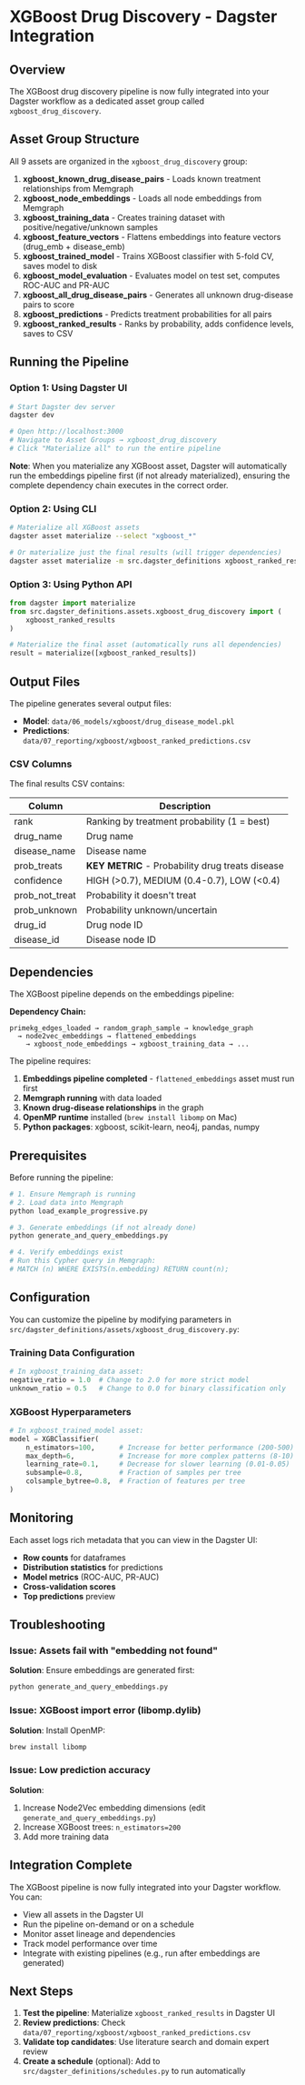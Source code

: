 # XGBoost Drug Discovery - Dagster Integration

## Overview

The XGBoost drug discovery pipeline is now fully integrated into your Dagster workflow as a dedicated asset group called `xgboost_drug_discovery`.

## Asset Group Structure

All 9 assets are organized in the `xgboost_drug_discovery` group:

1. **xgboost_known_drug_disease_pairs** - Loads known treatment relationships from Memgraph
2. **xgboost_node_embeddings** - Loads all node embeddings from Memgraph
3. **xgboost_training_data** - Creates training dataset with positive/negative/unknown samples
4. **xgboost_feature_vectors** - Flattens embeddings into feature vectors (drug_emb + disease_emb)
5. **xgboost_trained_model** - Trains XGBoost classifier with 5-fold CV, saves model to disk
6. **xgboost_model_evaluation** - Evaluates model on test set, computes ROC-AUC and PR-AUC
7. **xgboost_all_drug_disease_pairs** - Generates all unknown drug-disease pairs to score
8. **xgboost_predictions** - Predicts treatment probabilities for all pairs
9. **xgboost_ranked_results** - Ranks by probability, adds confidence levels, saves to CSV

## Running the Pipeline

### Option 1: Using Dagster UI

```bash
# Start Dagster dev server
dagster dev

# Open http://localhost:3000
# Navigate to Asset Groups → xgboost_drug_discovery
# Click "Materialize all" to run the entire pipeline
```

**Note**: When you materialize any XGBoost asset, Dagster will automatically run the embeddings pipeline first (if not already materialized), ensuring the complete dependency chain executes in the correct order.

### Option 2: Using CLI

```bash
# Materialize all XGBoost assets
dagster asset materialize --select "xgboost_*"

# Or materialize just the final results (will trigger dependencies)
dagster asset materialize -m src.dagster_definitions xgboost_ranked_results
```

### Option 3: Using Python API

```python
from dagster import materialize
from src.dagster_definitions.assets.xgboost_drug_discovery import (
    xgboost_ranked_results
)

# Materialize the final asset (automatically runs all dependencies)
result = materialize([xgboost_ranked_results])
```

## Output Files

The pipeline generates several output files:

- **Model**: `data/06_models/xgboost/drug_disease_model.pkl`
- **Predictions**: `data/07_reporting/xgboost/xgboost_ranked_predictions.csv`

### CSV Columns

The final results CSV contains:

| Column | Description |
|--------|-------------|
| rank | Ranking by treatment probability (1 = best) |
| drug_name | Drug name |
| disease_name | Disease name |
| prob_treats | **KEY METRIC** - Probability drug treats disease |
| confidence | HIGH (>0.7), MEDIUM (0.4-0.7), LOW (<0.4) |
| prob_not_treat | Probability it doesn't treat |
| prob_unknown | Probability unknown/uncertain |
| drug_id | Drug node ID |
| disease_id | Disease node ID |

## Dependencies

The XGBoost pipeline depends on the embeddings pipeline:

**Dependency Chain:**
```
primekg_edges_loaded → random_graph_sample → knowledge_graph
  → node2vec_embeddings → flattened_embeddings
    → xgboost_node_embeddings → xgboost_training_data → ...
```

The pipeline requires:

1. **Embeddings pipeline completed** - `flattened_embeddings` asset must run first
2. **Memgraph running** with data loaded
3. **Known drug-disease relationships** in the graph
4. **OpenMP runtime** installed (`brew install libomp` on Mac)
5. **Python packages**: xgboost, scikit-learn, neo4j, pandas, numpy

## Prerequisites

Before running the pipeline:

```bash
# 1. Ensure Memgraph is running
# 2. Load data into Memgraph
python load_example_progressive.py

# 3. Generate embeddings (if not already done)
python generate_and_query_embeddings.py

# 4. Verify embeddings exist
# Run this Cypher query in Memgraph:
# MATCH (n) WHERE EXISTS(n.embedding) RETURN count(n);
```

## Configuration

You can customize the pipeline by modifying parameters in `src/dagster_definitions/assets/xgboost_drug_discovery.py`:

### Training Data Configuration

```python
# In xgboost_training_data asset:
negative_ratio = 1.0  # Change to 2.0 for more strict model
unknown_ratio = 0.5   # Change to 0.0 for binary classification only
```

### XGBoost Hyperparameters

```python
# In xgboost_trained_model asset:
model = XGBClassifier(
    n_estimators=100,      # Increase for better performance (200-500)
    max_depth=6,           # Increase for more complex patterns (8-10)
    learning_rate=0.1,     # Decrease for slower learning (0.01-0.05)
    subsample=0.8,         # Fraction of samples per tree
    colsample_bytree=0.8,  # Fraction of features per tree
)
```

## Monitoring

Each asset logs rich metadata that you can view in the Dagster UI:

- **Row counts** for dataframes
- **Distribution statistics** for predictions
- **Model metrics** (ROC-AUC, PR-AUC)
- **Cross-validation scores**
- **Top predictions** preview

## Troubleshooting

### Issue: Assets fail with "embedding not found"

**Solution**: Ensure embeddings are generated first:
```bash
python generate_and_query_embeddings.py
```

### Issue: XGBoost import error (libomp.dylib)

**Solution**: Install OpenMP:
```bash
brew install libomp
```

### Issue: Low prediction accuracy

**Solution**:
1. Increase Node2Vec embedding dimensions (edit `generate_and_query_embeddings.py`)
2. Increase XGBoost trees: `n_estimators=200`
3. Add more training data

## Integration Complete

The XGBoost pipeline is now fully integrated into your Dagster workflow. You can:

- View all assets in the Dagster UI
- Run the pipeline on-demand or on a schedule
- Monitor asset lineage and dependencies
- Track model performance over time
- Integrate with existing pipelines (e.g., run after embeddings are generated)

## Next Steps

1. **Test the pipeline**: Materialize `xgboost_ranked_results` in Dagster UI
2. **Review predictions**: Check `data/07_reporting/xgboost/xgboost_ranked_predictions.csv`
3. **Validate top candidates**: Use literature search and domain expert review
4. **Create a schedule** (optional): Add to `src/dagster_definitions/schedules.py` to run automatically
